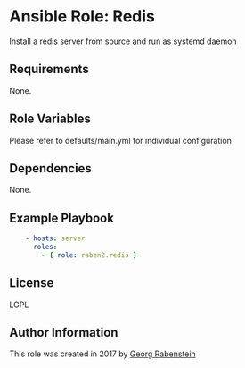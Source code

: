 Ansible Role: Redis
===================

Install a redis server from source and run as systemd daemon

## Requirements

None.

## Role Variables

Please refer to defaults/main.yml for individual configuration

## Dependencies

None.

## Example Playbook
```yaml
    - hosts: server
      roles:
        - { role: raben2.redis }
```
## License

LGPL

## Author Information

This role was created in 2017 by [Georg Rabenstein](https://github.com/raben2)